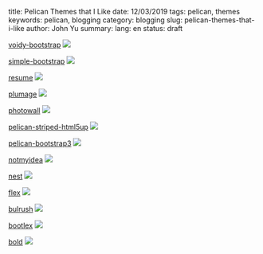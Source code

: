 title: Pelican Themes that I Like
date: 12/03/2019
tags: pelican, themes
keywords: pelican, blogging
category: blogging
slug: pelican-themes-that-i-like
author: John Yu
summary: 
lang: en
status: draft



[voidy-bootstrap](https://github.com/robulouski/voidy-bootstrap/tree/83f4d802710bbfa20123a9b7f1921424e292ef53)
![](./images/voidy.png)

[simple-bootstrap](https://github.com/getpelican/pelican-themes/tree/master/simple-bootstrap)
![](./images/simple.png)

[resume](https://github.com/suheb/resume/tree/ee7dcf1239a3554490f047ee36430d1a799a0882)
![](./images/resume.png)

[plumage](https://github.com/kdeldycke/plumage/tree/6e0dd7acaff3041f52205e1e58060473910029d9)
![](./images/plum.png)

[photowall](https://github.com/getpelican/pelican-themes/tree/master/photowall)
![](./images/photowall.jpg)

[pelican-striped-html5up](https://github.com/getpelican/pelican-themes/tree/master/pelican-striped-html5up)
![](./images/striped.png)

[pelican-bootstrap3](https://github.com/getpelican/pelican-themes/tree/master/pelican-bootstrap3)
![](./images/bootstrap3.png)

[notmyidea](https://github.com/getpelican/pelican-themes/tree/master/notmyidea-cms)
![](./images/notmyidea.png)

[nest](https://github.com/molivier/nest/tree/18aa1345f70219c00704848d321daf45c2f50ba7)
![](./images/nest.png)

[flex](https://github.com/alexandrevicenzi/Flex/tree/b3bd59002a3e85803332c35702d90e1e19ef39b6)
![](./images/flex.png)

[bulrush](https://github.com/textbook/bulrush/tree/19b2fc4d79e7c060218172ae5484a4a216b40921)
![](./images/bulrush.png)

[bootlex](https://github.com/getpelican/pelican-themes/tree/master/bootlex)
![](./images/bootlex.png)

[bold](https://github.com/demianbrecht/pelican-bold/tree/b27e6056b530b4a9df863e074503e11dc353d708)
![](./images/bold.png)
